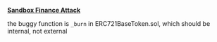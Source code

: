 **[Sandbox Finance Attack](https://slowmist.medium.com/the-vulnerability-behind-the-sandbox-land-migration-2abf68933170)**

the buggy function is `_burn` in ERC721BaseToken.sol, which should be internal, not external 
